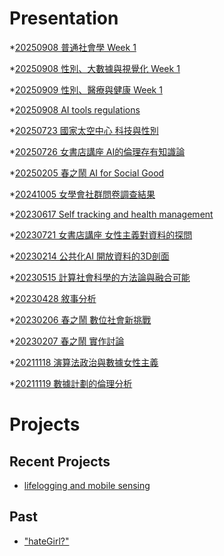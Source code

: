 # Presentation
*[20250908 普通社會學 Week 1](https://docs.google.com/presentation/d/e/2PACX-1vS5OiFgNsRyO52cl7Vi9uEiPhr5vjnhsGZorUrlKzzDmC2JwC-ruf6AYqDXbmU8IlfO4Pb5WHvTP5rg/pub?start=false&loop=false&delayms=3000)

*[20250908 性別、大數據與視覺化 Week 1](https://docs.google.com/presentation/d/e/2PACX-1vSRBeut3AKDE3ISj6ZQyRoGsYqfmmHvahUId13Hc4nDDzUC0eZStDXb_vGYlIz0GpIxUUSduf4QUn2g/pub?start=false&loop=false&delayms=3000)

*[20250909 性別、醫療與健康 Week 1]()

*[20250908 AI tools regulations](https://docs.google.com/presentation/d/e/2PACX-1vR5vUtUx1rH7EyOEl9rf0s_I1wtI_htGr3z3__RfwQ6uuJfo4OaTtkJ82FgpSicyAsrp8XkFrA4k7kh/pub?start=false&loop=false&delayms=3000)

*[20250723 國家太空中心 科技與性別]()

*[20250726 女書店講座 AI的倫理存有知識論]()

*[20250205 春之鬧 AI for Social Good]()

*[20241005 女學會社群問卷調查結果]()

*[20230617 Self tracking and health management]()

*[20230721 女書店講座 女性主義對資料的探問]()

*[20230214 公共化AI 開放資料的3D剖面]()

*[20230515 計算社會科學的方法論與融合可能]()

*[20230428 敘事分析]()

*[20230206 春之鬧 數位社會新挑戰]()

*[20230207 春之鬧 實作討論]()

*[20211118 演算法政治與數據女性主義]()

*[20211119 數據計劃的倫理分析]()


# Projects

## Recent Projects
* [lifelogging and mobile sensing]()

## Past
* ["hateGirl?"]()

